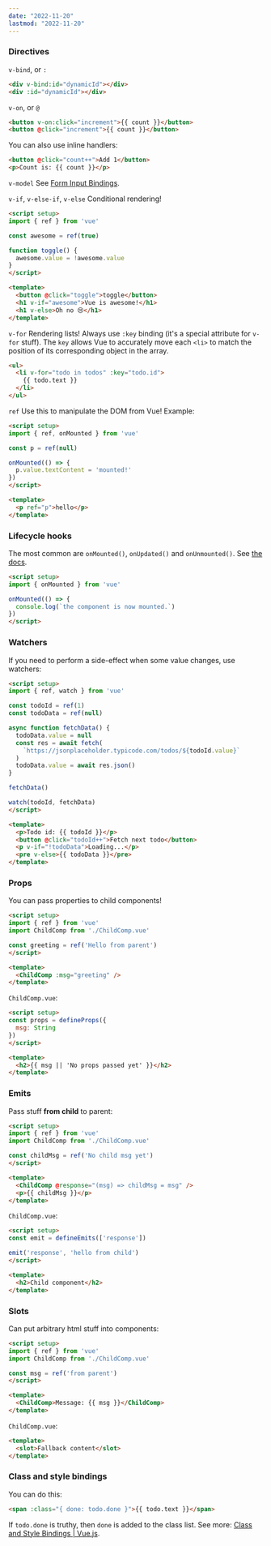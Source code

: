 ```yaml
---
date: "2022-11-20"
lastmod: "2022-11-20"
---
```


### Directives
`v-bind`, or `:`
```html
<div v-bind:id="dynamicId"></div>
<div :id="dynamicId"></div>
```

`v-on`, or `@`
```html
<button v-on:click="increment">{{ count }}</button>
<button @click="increment">{{ count }}</button>
```

You can also use inline handlers:
```html
<button @click="count++">Add 1</button>
<p>Count is: {{ count }}</p>
```

`v-model`
See  [Form Input Bindings](https://vuejs.org/guide/essentials/forms.html).

`v-if`, `v-else-if`, `v-else`
Conditional rendering!
```html
<script setup>
import { ref } from 'vue'

const awesome = ref(true)

function toggle() {
  awesome.value = !awesome.value
}
</script>

<template>
  <button @click="toggle">toggle</button>
  <h1 v-if="awesome">Vue is awesome!</h1>
  <h1 v-else>Oh no 😢</h1>
</template>
```

`v-for`
Rendering lists!
Always use `:key` binding (it's a special attribute for `v-for` stuff). The `key` allows Vue to accurately move each `<li>` to match the position of its corresponding object in the array.
```html
<ul>
  <li v-for="todo in todos" :key="todo.id">
    {{ todo.text }}
  </li>
</ul>
```

`ref`
Use this to manipulate the DOM from Vue! Example:
```html
<script setup>
import { ref, onMounted } from 'vue'

const p = ref(null)

onMounted(() => {
  p.value.textContent = 'mounted!'
})
</script>

<template>
  <p ref="p">hello</p>
</template>
```

### Lifecycle hooks
The most common are `onMounted()`, `onUpdated()` and `onUnmounted()`. See [the docs](https://vuejs.org/guide/essentials/lifecycle.html#registering-lifecycle-hooks).
```html
<script setup>
import { onMounted } from 'vue'

onMounted(() => {
  console.log(`the component is now mounted.`)
})
</script>
```

### Watchers
If you need to perform a side-effect when some value changes, use watchers:
```html
<script setup>
import { ref, watch } from 'vue'

const todoId = ref(1)
const todoData = ref(null)

async function fetchData() {
  todoData.value = null
  const res = await fetch(
    `https://jsonplaceholder.typicode.com/todos/${todoId.value}`
  )
  todoData.value = await res.json()
}

fetchData()

watch(todoId, fetchData)
</script>

<template>
  <p>Todo id: {{ todoId }}</p>
  <button @click="todoId++">Fetch next todo</button>
  <p v-if="!todoData">Loading...</p>
  <pre v-else>{{ todoData }}</pre>
</template>
```

### Props
You can pass properties to child components!
```html
<script setup>
import { ref } from 'vue'
import ChildComp from './ChildComp.vue'

const greeting = ref('Hello from parent')
</script>

<template>
  <ChildComp :msg="greeting" />
</template>
```

`ChildComp.vue`:
```html
<script setup>
const props = defineProps({
  msg: String
})
</script>

<template>
  <h2>{{ msg || 'No props passed yet' }}</h2>
</template>
```

### Emits
Pass stuff **from child** to parent:
```html
<script setup>
import { ref } from 'vue'
import ChildComp from './ChildComp.vue'

const childMsg = ref('No child msg yet')
</script>

<template>
  <ChildComp @response="(msg) => childMsg = msg" />
  <p>{{ childMsg }}</p>
</template>
```

`ChildComp.vue`:
```html
<script setup>
const emit = defineEmits(['response'])

emit('response', 'hello from child')
</script>

<template>
  <h2>Child component</h2>
</template>
```

### Slots
Can put arbitrary html stuff into components:
```html
<script setup>
import { ref } from 'vue'
import ChildComp from './ChildComp.vue'

const msg = ref('from parent')
</script>

<template>
  <ChildComp>Message: {{ msg }}</ChildComp>
</template>
```

`ChildComp.vue`:
```html
<template>
  <slot>Fallback content</slot>
</template>
```

### Class and style bindings
You can do this:
```html
<span :class="{ done: todo.done }">{{ todo.text }}</span>
```

If `todo.done` is truthy, then `done` is added to the class list. See more: [Class and Style Bindings | Vue.js](https://vuejs.org/guide/essentials/class-and-style.html).